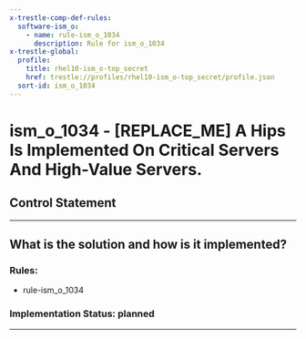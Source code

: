 ```yaml
---
x-trestle-comp-def-rules:
  software-ism_o:
    - name: rule-ism_o_1034
      description: Rule for ism_o_1034
x-trestle-global:
  profile:
    title: rhel10-ism_o-top_secret
    href: trestle://profiles/rhel10-ism_o-top_secret/profile.json
  sort-id: ism_o_1034
---
```


# ism_o_1034 - \[REPLACE_ME\] A Hips Is Implemented On Critical Servers And High-Value Servers.

## Control Statement

______________________________________________________________________

## What is the solution and how is it implemented?

<!-- For implementation status enter one of: implemented, partial, planned, alternative, not-applicable -->

<!-- Note that the list of rules under ### Rules: is read-only and changes will not be captured after assembly to JSON -->

<!-- Add control implementation description here for control: ism_o_1034 -->

### Rules:

  - rule-ism_o_1034

### Implementation Status: planned

______________________________________________________________________
